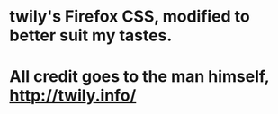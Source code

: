 # twily's Firefox CSS, modified to better suit my tastes.
# All credit goes to the man himself, http://twily.info/
